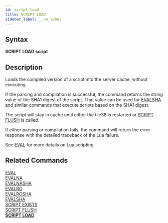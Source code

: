 ```yaml
---
id: script-load
title: SCRIPT LOAD
sidebar_label: __no_label
---
```


## Syntax

**SCRIPT LOAD script**

## Description

Loads the compiled version of a script into the server cache, without executing.

If the parsing and compilation is successful, the command returns the string value of the SHA1 digest of the script.  That value can be used for [EVALSHA](../commands/evalsha.md) and similar commands that execute scripts based on the SHA1 digest.

The script will stay in cache until either the tile38 is restarted or [SCRIPT FLUSH](../commands/script-flush.md) is called.

If either parsing or compilation fails, the command will return the error response with the detailed traceback of the Lua failure.

See [EVAL](../commands/eval.md) for more details on Lua scripting.

## Related Commands

[EVAL](../commands/eval.md)<br>
[EVALNA](../commands/evalna.md)<br>
[EVALNASHA](../commands/evalnasha.md)<br>
[EVALRO](../commands/evalro.md)<br>
[EVALROSHA](../commands/evalrosha.md)<br>
[EVALSHA](../commands/evalsha.md)<br>
[SCRIPT EXISTS](../commands/script-exists.md)<br>
[SCRIPT FLUSH](../commands/script-flush.md)<br>
**[SCRIPT LOAD](../commands/script-load.md)**<br>